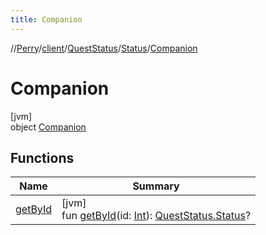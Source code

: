 ```yaml
---
title: Companion
---
```

//[Perry](../../../../../index.html)/[client](../../../index.html)/[QuestStatus](../../index.html)/[Status](../index.html)/[Companion](index.html)



# Companion



[jvm]\
object [Companion](index.html)



## Functions


| Name | Summary |
|---|---|
| [getById](get-by-id.html) | [jvm]<br>fun [getById](get-by-id.html)(id: [Int](https://kotlinlang.org/api/latest/jvm/stdlib/kotlin/-int/index.html)): [QuestStatus.Status](../index.html)? |

